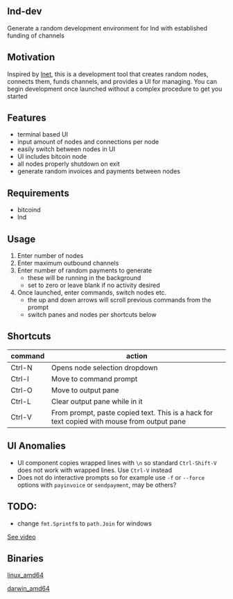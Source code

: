 ## lnd-dev

Generate a random development environment for lnd with established funding of channels

## Motivation
Inspired by [lnet](https://github.com/cdecker/lnet), this is a development tool that creates random nodes, connects them, funds channels, and provides a UI for managing.
You can begin development once launched without a complex procedure to get you started

## Features
* terminal based UI
* input amount of nodes and connections per node
* easily switch between nodes in UI
* UI includes bitcoin node
* all nodes properly shutdown on exit
* generate random invoices and payments between nodes

## Requirements
* bitcoind
* lnd

## Usage
1) Enter number of nodes
1) Enter maximum outbound channels
1) Enter number of random payments to generate
    * these will be running in the background
    * set to zero or leave blank if no activity desired
1) Once launched, enter commands, switch nodes etc.
    * the up and down arrows will scroll previous commands from the prompt
    * switch panes and nodes per shortcuts below

## Shortcuts

|command|action                       |
|-------|-----------------------------|
|Ctrl-N |Opens node selection dropdown|
|Ctrl-I |Move to command prompt       |
|Ctrl-O |Move to output pane          |
|Ctrl-L |Clear output pane while in it|
|Ctrl-V |From prompt, paste copied text.  This is a hack for text copied with mouse from output pane|


## UI Anomalies
* UI component copies wrapped lines with `\n` so standard `Ctrl-Shift-V` does not work with wrapped lines.  Use `Ctrl-V` instead
* Does not do interactive prompts so for example use `-f` or `--force` options with `payinvoice` or `sendpayment`, may be others?

## TODO:
* change `fmt.Sprintf`s to `path.Join` for windows

[See video](https://www.youtube.com/watch?v=47NPohE9WGU&feature=youtu.be)

## Binaries
[linux_amd64](https://moonbreeze.richardbondi.net/linux/lndev-0.0.1-linux_amd64.zip)

[darwin_amd64](https://moonbreeze.richardbondi.net/mac/lndev-0.0.1-darwin_amd64.zip)